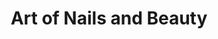 ---
title: "Art of Nails and Beauty"
url: /bury-st-edmunds/art-of-nails-and-beauty/
shop: Kosmetik
---